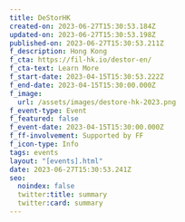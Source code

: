 ```yaml
---
title: DeStorHK
created-on: 2023-06-27T15:30:53.184Z
updated-on: 2023-06-27T15:30:53.198Z
published-on: 2023-06-27T15:30:53.211Z
f_description: Hong Kong
f_cta: https://fil-hk.io/destor-en/
f_cta-text: Learn More
f_start-date: 2023-04-15T15:30:53.222Z
f_end-date: 2023-04-15T15:30:00.000Z
f_image:
  url: /assets/images/destore-hk-2023.png
f_event-type: Event
f_featured: false
f_event-date: 2023-04-15T15:30:00.000Z
f_ff-involvement: Supported by FF
f_icon-type: Info
tags: events
layout: "[events].html"
date: 2023-06-27T15:30:53.241Z
seo:
  noindex: false
  twitter:title: summary
  twitter:card: summary
---
```

